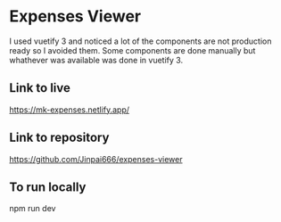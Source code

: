 # Expenses Viewer

I used vuetify 3 and noticed a lot of the components are not production ready so I avoided them. Some components are done manually but whathever was available was done in vuetify 3.

## Link to live

https://mk-expenses.netlify.app/

## Link to repository

https://github.com/Jinpai666/expenses-viewer

## To run locally

npm run dev
